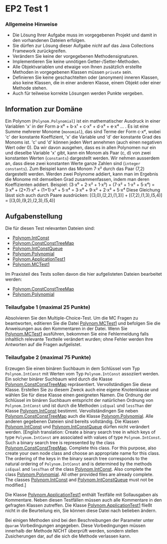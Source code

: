 # EP2 Test 1

### Allgemeine Hinweise

* Die Lösung Ihrer Aufgabe muss im vorgegebenen Projekt und damit in den vorhandenen Dateien
  erfolgen.
* Sie dürfen zur Lösung dieser Aufgabe *nicht* auf das Java Collections Framework zurückgreifen.
* Verändern Sie keine der vorgegebenen Methodensignaturen.
* Implementieren Sie keine unnötigen Getter-/Setter-Methoden.
* Alle Objektvariablen und etwaige von Ihnen zusätzlich erstellte Methoden in vorgegebenen
  Klassen müssen `private` sein.
* Definieren Sie keine geschachtelten oder (anonymen) inneren Klassen, also keine Klassen, die
  in einer anderen Klasse, einem Objekt oder einer Methode stehen.
* Auch für teilweise korrekte Lösungen werden Punkte vergeben.

## Information zur Domäne

Ein Polynom (`Polynom.Polynomial`) ist ein mathematischer Ausdruck in einer Variablen 'x' in der Form
a⋅x⁰ + b⋅x¹ + c⋅x² + d⋅x³ + e⋅x⁴ ... . Es ist eine Summe mehrerer Monome (`monomial`), das sind
Terme der Form c⋅xᵈ, wobei 'c' der konstante Koeffizient, 'x' die Variable und 'd' der
konstante Grad des Monoms ist. 'c' und 'd' können jeden Wert annehmen (auch einen negativen Wert
oder 0). Da wir davon ausgehen, dass es in allen Polynomen nur ein und dieselbe Variable 'x'
gibt, kann ein Monom als Paar (c, d) von zwei konstanten Werten (`constants`) dargestellt werden.
Wir nehmen ausserdem an, dass diese zwei konstanten Werte ganze Zahlen sind (`integer constants`).
Zum Beispiel kann das Monom 7⋅x² durch das Paar (7,2) dargestellt werden. Werden zwei Polynome
addiert, kann man im Ergebnis die Monome mit demselben Grad zusammenfassen, indem man deren
Koeffizienten addiert.
Beispiel:
(3⋅x⁰ + 2⋅x² + 1⋅x³) + (7⋅x² + 1⋅x³ + 5⋅x⁴) =
3⋅x⁰ + (2+7)⋅x² + (1+1)⋅x³ + 5⋅x⁴ = 3⋅x⁰ + 9⋅x² + 2⋅x³ + 5⋅x⁴
Diese Gleichung lässt sich auch durch Paare ausdrücken:
[(3,0),(2,2),(1,3)] + [(7,2),(1,3),(5,4)] = [(3,0),(9,2),(2,3),(5,4)]

## Aufgabenstellung

Die für diesen Test relevanten Dateien sind:

* [Polynom.IntConst](../src/IntConst.java)
* [Polynom.ConstConstTreeMap](../src/ConstConstTreeMap.java)
* [Polynom.IntConstQueue](../src/IntConstQueue.java)
* [Polynom.Polynomial](../src/Polynomial.java)
* [Polynom.ApplicationTest1](../src/ApplicationTest1.java)
* [Polynom.MCTest1](../src/MCTest1.java)

Im Praxisteil des Tests sollen davon die hier aufgelisteten Dateien bearbeitet werden:

* [Polynom.ConstConstTreeMap](../src/ConstConstTreeMap.java)
* [Polynom.Polynomial](../src/Polynomial.java)

### Teilaufgabe 1 (maximal 25 Punkte)

Absolvieren Sie den Multiple-Choice-Test. Um die MC Fragen zu beantworten, editieren Sie die
Datei [Polynom.MCTest1](../src/MCTest1.java) und befolgen Sie die Anweisungen aus den Kommentaren in der
Datei. Wenn Sie [Polynom.MCTest1](../src/MCTest1.java) ausführen, bekommen Sie eine Fehlermeldung falls
inhaltlich relevante Textteile verändert wurden; ohne Fehler werden Ihre Antworten auf die Fragen
aufgelistet.

### Teilaufgabe 2 (maximal 75 Punkte)

Erzeugen Sie einen binären Suchbaum in dem Schlüssel vom Typ `Polynom.IntConst` mit
Werten vom Typ `Polynom.IntConst` assoziiert werden. Ein solcher
binärer Suchbaum wird durch die Klasse [Polynom.ConstConstTreeMap](../src/ConstConstTreeMap.java)
repräsentiert. Vervollständigen Sie diese Klasse. Erstellen Sie zu diesem Zweck auch eine eigene
Knotenklasse und wählen Sie für diese Klasse einen geeigneten Namen. Die Ordnung der Schlüssel
im binären Suchbaum entspricht der natürlichen Ordnung von `Polynom.IntConst` und ist durch die Methoden
`isEqual` und `lessThan` der Klasse [Polynom.IntConst](../src/IntConst.java) bestimmt. Vervollständingen
Sie neben [Polynom.ConstConstTreeMap](../src/ConstConstTreeMap.java) auch die Klasse
[Polynom.Polynomial](../src/Polynomial.java).
Alle anderen gegebenen Dateien sind bereits vollständig. Die Klassen [Polynom.IntConst](../src/IntConst.java)
und [Polynom.IntConstQueue](../src/IntConstQueue.java) dürfen nicht verändert werden.
[English translation: Create a binary search tree in which keys of type `Polynom.IntConst` are associated
with values of type `Polynom.IntConst`. Such a binary search tree is represented by the class
[Polynom.ConstConstTreeMap](../src/ConstConstTreeMap.java). Complete this class. For this purpose, also
create your own node class and choose an appropriate name for this class. The ordering of the keys
in the binary search tree corresponds to the natural ordering of `Polynom.IntConst` and is determined by
the methods `isEqual` and `lessThan` of the class [Polynom.IntConst](../src/IntConst.java). Also complete
the class [Polynom.Polynomial](../src/Polynomial.java).
All other provided files are already complete. The classes [Polynom.IntConst](../src/IntConst.java)
and [Polynom.IntConstQueue](../src/IntConstQueue.java) must not be modified.]

Die Klasse [Polynom.ApplicationTest1](../src/ApplicationTest1.java) enthält Testfälle mit Sollausgaben als
Kommentare. Neben diesen Testfällen müssen auch alle Kommentare in den gefragten Klassen
zutreffen. Die Klasse [Polynom.ApplicationTest1](../src/ApplicationTest1.java) fließt nicht in die
Beurteilung ein, Sie können diese Datei nach belieben ändern.

Bei einigen Methoden sind bei den Beschreibungen der Parameter unter `@param` Vorbedingungen
angegeben. Diese Vorbedingungen müssen innerhalb der Methode NICHT überprüft werden, sondern
stellen Zusicherungen dar, auf die sich die Methode verlassen kann.
